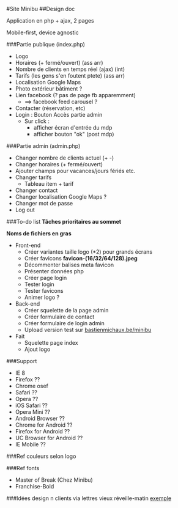 
#Site Minibu
##Design doc

Application en php + ajax, 2 pages

Mobile-first, device agnostic

###Partie publique (index.php)
* Logo
* Horaires (+ fermé/ouvert) (ass arr)
* Nombre de clients en temps réel (ajax) (int)
* Tarifs (les gens s'en foutent ptete) (ass arr)
* Localisation Google Maps
* Photo extérieur bâtiment ?
* Lien facebook (? pas de page fb apparemment)
  * ==> facebook feed carousel ?
* Contacter (réservation, etc)
* Login : Bouton Accès partie admin
  * Sur click :
     * afficher écran d'entrée du mdp
     * afficher bouton "ok" (post mdp)

###Partie admin (admin.php)
* Changer nombre de clients actuel (+ -)
* Changer horaires (+ fermé/ouvert)
* Ajouter champs pour vacances/jours fériés etc.
* Changer tarifs
  * Tableau item + tarif
* Changer contact
* Changer localisation Google Maps ?
* Changer mot de passe
* Log out

###To-do list
**Tâches prioritaires au sommet**

**Noms de fichiers en gras**

* Front-end
  * Créer variantes taille logo (*2) pour grands écrans
  * Créer favicons **favicon-(16/32/64/128).jpeg**
  * Décommenter balises meta favicon
  * Présenter données php
  * Créer page login
  * Tester login
  * Tester favicons
  * Animer logo ?
* Back-end 
  * Créer squelette de la page admin
  * Créer formulaire de contact
  * Créer formulaire de login admin
  * Upload version test sur [bastienmichaux.be/minibu](bastienmichaux.be/minibu)
* Fait
  * Squelette page index
  * Ajout logo

###Support
* IE 8
* Firefox ??
* Chrome osef
* Safari ??
* Opera ??
* iOS Safari ??
* Opera Mini ??
* Android Browser ??
* Chrome for Android ??
* Firefox for Android ??
* UC Browser for Android ??
* IE Mobile ??

###Ref couleurs
selon logo

###Ref fonts
* Master of Break (Chez Minibu)
* Franchise-Bold

###Idées design
n clients via lettres vieux réveille-matin
[exemple](https://upload.wikimedia.org/wikipedia/en/e/e3/Old_'75_clock_radio.jpg)



